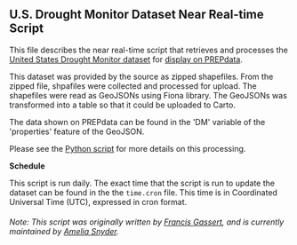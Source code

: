 ## U.S. Drought Monitor Dataset Near Real-time Script
This file describes the near real-time script that retrieves and processes the [United States Drought Monitor dataset](https://droughtmonitor.unl.edu/Data/GISData.aspx) for [display on PREPdata](https://prepdata.org/dataset/PREP_0047-US-Drought-Monitor).

This dataset was provided by the source as zipped shapefiles. From the zipped file, shpafiles were collected and processed for upload. The shapefiles were read as GeoJSONs using Fiona library. The GeoJSONs was transformed into a table so that it could be uploaded to Carto.

The data shown on PREPdata can be found in the 'DM' variable of the 'properties' feature of the GeoJSON.

Please see the [Python script](https://github.com/resource-watch/nrt-scripts/blob/master/prep_0047_drought_monitor/contents/src/__init__.py) for more details on this processing.

**Schedule**

This script is run daily. The exact time that the script is run to update the dataset can be found in the the `time.cron` file. This time is in Coordinated Universal Time (UTC), expressed in cron format.

###### Note: This script was originally written by [Francis Gassert](mailto:fgassert@wri.org), and is currently maintained by [Amelia Snyder](https://www.wri.org/profile/amelia-snyder).
